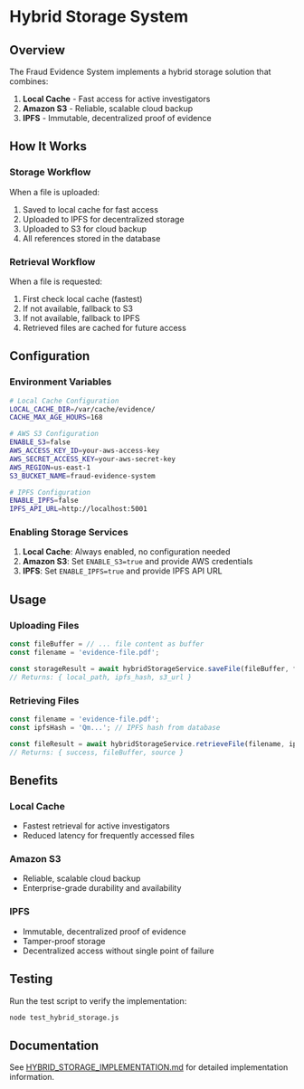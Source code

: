 # Hybrid Storage System

## Overview

The Fraud Evidence System implements a hybrid storage solution that combines:
1. **Local Cache** - Fast access for active investigators
2. **Amazon S3** - Reliable, scalable cloud backup
3. **IPFS** - Immutable, decentralized proof of evidence

## How It Works

### Storage Workflow
When a file is uploaded:
1. Saved to local cache for fast access
2. Uploaded to IPFS for decentralized storage
3. Uploaded to S3 for cloud backup
4. All references stored in the database

### Retrieval Workflow
When a file is requested:
1. First check local cache (fastest)
2. If not available, fallback to S3
3. If not available, fallback to IPFS
4. Retrieved files are cached for future access

## Configuration

### Environment Variables

```bash
# Local Cache Configuration
LOCAL_CACHE_DIR=/var/cache/evidence/
CACHE_MAX_AGE_HOURS=168

# AWS S3 Configuration
ENABLE_S3=false
AWS_ACCESS_KEY_ID=your-aws-access-key
AWS_SECRET_ACCESS_KEY=your-aws-secret-key
AWS_REGION=us-east-1
S3_BUCKET_NAME=fraud-evidence-system

# IPFS Configuration
ENABLE_IPFS=false
IPFS_API_URL=http://localhost:5001
```

### Enabling Storage Services

1. **Local Cache**: Always enabled, no configuration needed
2. **Amazon S3**: Set `ENABLE_S3=true` and provide AWS credentials
3. **IPFS**: Set `ENABLE_IPFS=true` and provide IPFS API URL

## Usage

### Uploading Files

```javascript
const fileBuffer = // ... file content as buffer
const filename = 'evidence-file.pdf';

const storageResult = await hybridStorageService.saveFile(fileBuffer, filename);
// Returns: { local_path, ipfs_hash, s3_url }
```

### Retrieving Files

```javascript
const filename = 'evidence-file.pdf';
const ipfsHash = 'Qm...'; // IPFS hash from database

const fileResult = await hybridStorageService.retrieveFile(filename, ipfsHash);
// Returns: { success, fileBuffer, source }
```

## Benefits

### Local Cache
- Fastest retrieval for active investigators
- Reduced latency for frequently accessed files

### Amazon S3
- Reliable, scalable cloud backup
- Enterprise-grade durability and availability

### IPFS
- Immutable, decentralized proof of evidence
- Tamper-proof storage
- Decentralized access without single point of failure

## Testing

Run the test script to verify the implementation:

```bash
node test_hybrid_storage.js
```

## Documentation

See [HYBRID_STORAGE_IMPLEMENTATION.md](Documentation/HYBRID_STORAGE_IMPLEMENTATION.md) for detailed implementation information.